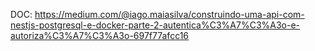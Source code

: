 DOC: https://medium.com/@iago.maiasilva/construindo-uma-api-com-nestjs-postgresql-e-docker-parte-2-autentica%C3%A7%C3%A3o-e-autoriza%C3%A7%C3%A3o-697f77afcc16
